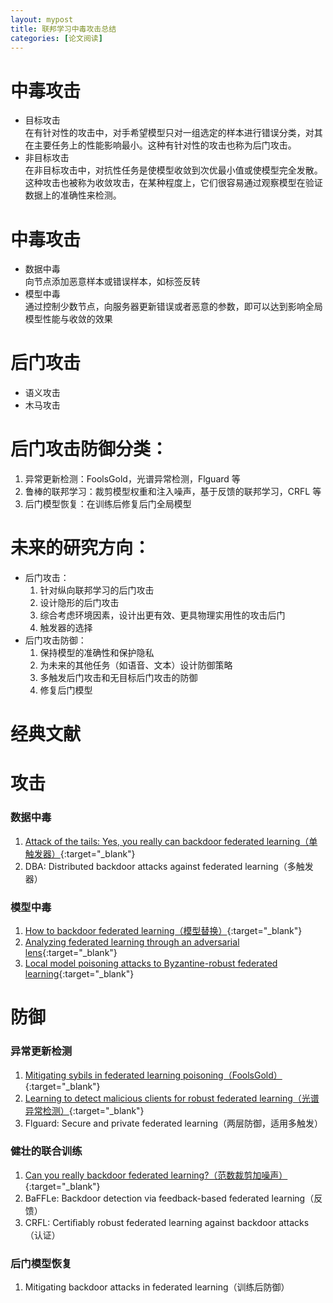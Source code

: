 ```yaml
---
layout: mypost
title: 联邦学习中毒攻击总结
categories: [论文阅读]
---
```


# 中毒攻击

+ 目标攻击  
在有针对性的攻击中，对手希望模型只对一组选定的样本进行错误分类，对其在主要任务上的性能影响最小。这种有针对性的攻击也称为后门攻击。
+ 非目标攻击  
在非目标攻击中，对抗性任务是使模型收敛到次优最小值或使模型完全发散。 这种攻击也被称为收敛攻击，在某种程度上，它们很容易通过观察模型在验证数据上的准确性来检测。

# 中毒攻击

+ 数据中毒  
向节点添加恶意样本或错误样本，如标签反转
+ 模型中毒  
通过控制少数节点，向服务器更新错误或者恶意的参数，即可以达到影响全局模型性能与收敛的效果

# 后门攻击

+ 语义攻击
+ 木马攻击

# 后门攻击防御分类：
  1. 异常更新检测：FoolsGold，光谱异常检测，Flguard 等
  2. 鲁棒的联邦学习：裁剪模型权重和注入噪声，基于反馈的联邦学习，CRFL 等
  3. 后门模型恢复：在训练后修复后门全局模型

# 未来的研究方向：
+ 后门攻击：
  1. 针对纵向联邦学习的后门攻击
  2. 设计隐形的后门攻击
  3. 综合考虑环境因素，设计出更有效、更具物理实用性的攻击后门
  4. 触发器的选择
+ 后门攻击防御：
  1. 保持模型的准确性和保护隐私
  2. 为未来的其他任务（如语音、文本）设计防御策略
  3. 多触发后门攻击和无目标后门攻击的防御
  4. 修复后门模型

# 经典文献

# 攻击

### 数据中毒

1. [Attack of the tails: Yes, you really can backdoor federated learning（单触发器）](https://caiji-bai.github.io/posts/2022/05/24/Attack-of-the-Tails-Yes,-You-Really-Can-Backdoor-Federated-Learning.html){:target="_blank"}
2. DBA: Distributed backdoor attacks against federated learning（多触发器）

### 模型中毒

1. [How to backdoor federated learning（模型替换）](https://caiji-bai.github.io/posts/2022/05/15/How-to-Backdoor-Federated-Learning.html){:target="_blank"}
2. [Analyzing federated learning through an adversarial lens](https://caiji-bai.github.io/posts/2022/07/05/Analyzing-Federated-Learning-through-an-Adversarial-Lens.html){:target="_blank"}
3. [Local model poisoning attacks to Byzantine-robust federated learning](https://caiji-bai.github.io/posts/2022/06/14/Local-Model-Poisoning-Attacks-to-Byzantine-Robust-Federated-Learning.html){:target="_blank"}

# 防御

### 异常更新检测

1. [Mitigating sybils in federated learning poisoning（FoolsGold）](https://caiji-bai.github.io/posts/2022/04/04/Mitigating-Sybils-in-Federated-Learning-Poisoning.html){:target="_blank"}
2. [Learning to detect malicious clients for robust federated learning（光谱异常检测）](https://caiji-bai.github.io/posts/2022/06/28/Learning-to-Detect-Malicious-Clients-for-Robust-Federated-Learning.html){:target="_blank"}
3. Flguard: Secure and private federated learning（两层防御，适用多触发）

### 健壮的联合训练

1. [Can you really backdoor federated learning?（范数裁剪加噪声）](https://caiji-bai.github.io/posts/2022/05/21/Can-You-Really-Backdoor-Federated-Learning.html){:target="_blank"}
2. BaFFLe: Backdoor detection via feedback-based federated learning（反馈）
3. CRFL: Certiﬁably robust federated learning against backdoor attacks（认证）

### 后门模型恢复

1. Mitigating backdoor attacks in federated learning（训练后防御）